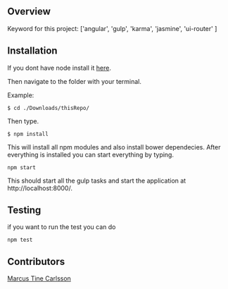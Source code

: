 ## Overview

Keyword for this project: ['angular', 'gulp', 'karma', 'jasmine', 'ui-router' ]

## Installation

If you dont have node install it [here](https://nodejs.org/en/).

Then navigate to the folder with your terminal.

Example:
```
$ cd ./Downloads/thisRepo/
```

Then type.

```
$ npm install
```

This will install all npm modules and also install bower dependecies. 
After everything is installed you can start everything by typing.
```
npm start
```

This should start all the gulp tasks and start the application at http://localhost:8000/.

## Testing

if you want to run the test you can do 

```
npm test
```

## Contributors

[Marcus Tine Carlsson](https://twitter.com/tineiit)